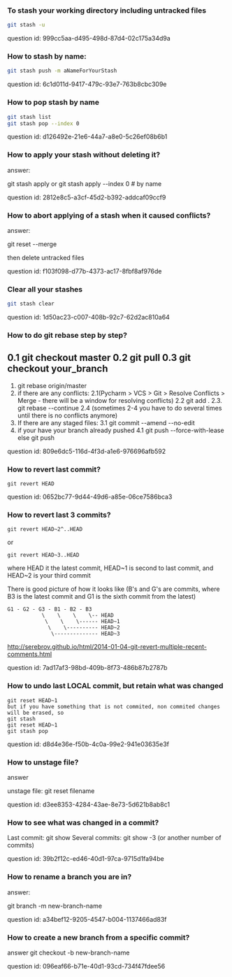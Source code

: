 ### To stash your working directory including untracked files
```bash
git stash -u
```

question id: 999cc5aa-d495-498d-87d4-02c175a34d9a

### How to stash by name:
```bash
git stash push -m aNameForYourStash
```

question id: 6c1d011d-9417-479c-93e7-763b8cbc309e


### How to pop stash by name

```bash
git stash list
git stash pop --index 0
```

question id: d126492e-21e6-44a7-a8e0-5c26ef08b6b1


### How to apply your stash without deleting it?

answer:

git stash apply
or
git stash apply --index 0  # by name

question id: 2812e8c5-a3cf-45d2-b392-addcaf09ccf9


### How to abort applying of a stash when it caused conflicts?

answer:

git reset --merge

then delete untracked files

question id: f103f098-d77b-4373-ac17-8fbf8af976de


### Clear all your stashes

```bash
git stash clear
```

question id: 1d50ac23-c007-408b-92c7-62d2ac810a64


### How to do git rebase step by step?

0.1 git checkout master
0.2 git pull
0.3 git checkout your_branch
---  
1. git rebase origin/master
2. if there are any conflicts: 
    2.1(Pycharm > VCS > Git > Resolve Conflicts > Merge - there will be a window for resolving conflicts)
    2.2 git add .
    2.3. git rebase --continue
    2.4 (sometimes 2-4 you have to do several times until there is no conflicts anymore)
3. If there are any staged files:
    3.1 git commit --amend --no-edit
4. if your have your branch already pushed
    4.1 git push --force-with-lease
    else
    git push
    
question id: 809e6dc5-116d-4f3d-a1e6-976696afb592


### How to revert last commit?
```
git revert HEAD
```
question id: 0652bc77-9d44-49d6-a85e-06ce7586bca3


### How to revert last 3 commits?

```
git revert HEAD~2^..HEAD
```
or

```
git revert HEAD~3..HEAD
```
where HEAD it the latest commit, HEAD~1 is second to last commit, and HEAD~2 is your third commit

There is good picture of how it looks like (B's and G's are commits, where B3 is the latest commit and
G1 is the sixth commit from the latest)
```
G1 - G2 - G3 - B1 - B2 - B3
           \    \    \    \-- HEAD
            \    \    \------ HEAD~1
             \    \---------- HEAD~2
              \-------------- HEAD~3
```

http://serebrov.github.io/html/2014-01-04-git-revert-multiple-recent-comments.html

question id: 7ad17af3-98bd-409b-8f73-486b87b2787b


### How to undo last LOCAL commit, but retain what was changed

```
git reset HEAD~1
but if you have something that is not commited, non commited changes will be erased, so
git stash
git reset HEAD~1
git stash pop
```

question id: d8d4e36e-f50b-4c0a-99e2-941e03635e3f


### How to unstage file? 

answer

unstage file:
git reset filename

question id: d3ee8353-4284-43ae-8e73-5d621b8ab8c1


### How to see what was changed in a commit?

Last commit: git show
Several commits: git show -3 (or another number of commits)

question id: 39b2f12c-ed46-40d1-97ca-9715d1fa94be


### How to rename a branch you are in?

answer:

git branch -m new-branch-name

question id: a34bef12-9205-4547-b004-1137466ad83f


### How to create a new branch from a specific commit?

answer
git checkout -b new-branch-name <commit-sha>

question id: 096eaf66-b71e-40d1-93cd-734f47fdee56
